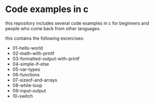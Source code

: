Code examples in c
==================
this repository includes several code examples in c for beginners and people
who come back from other languages.

this contains the following excercises:
* 01-hello-world
* 02-math-with-printf
* 03-formatted-output-with-printf
* 04-simple-if-else
* 05-var-types
* 06-functions
* 07-sizeof-and-arrays
* 08-while-loop
* 09-input-output
* 10-switch
